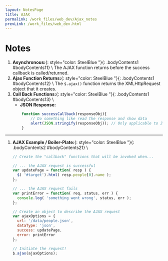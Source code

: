 ```yaml
---
layout: NotesPage
title: AJAX
permalink: /work_files/web_dev/Ajax_notes
prevLink: /work_files/web_dev.html
---
```


# Notes

1. **Asynchronous:**{: style="color: SteelBlue  "}{: .bodyContents1 #bodyContents11} \\
    The AJAX function returns before the success callback is called/returned.
2. **Ajax Function Returns:**{: style="color: SteelBlue  "}{: .bodyContents1 #bodyContents12} \\
    The `$.ajax()` function returns the XMLHttpRequest object that it creates.
3. **Call Back Functions:**{: style="color: SteelBlue  "}{: .bodyContents1 #bodyContents13} \\
    * **JSON Response:**
    ```javascript
        function successCallback(responseObj){
            // Do something like read the response and show data
            alert(JSON.stringify(responseObj)); // Only applicable to JSON response
        }
    ```

***


1. **AJAX Example / Boiler-Plate:**{: style="color: SteelBlue  "}{: .bodyContents2 #bodyContents21} \\
    ```javascript
    // Create the "callback" functions that will be invoked when...

    // ... the AJAX request is successful
    var updatePage = function( resp ) {
      $( '#target').html( resp.people[0].name );
    };

    // ... the AJAX request fails
    var printError = function( req, status, err ) {
      console.log( 'something went wrong', status, err );
    };

    // Create an object to describe the AJAX request
    var ajaxOptions = {
      url: '/data/people.json',
      dataType: 'json',
      success: updatePage,
      error: printError
    };

    // Initiate the request!
    $.ajax(ajaxOptions);
    ```